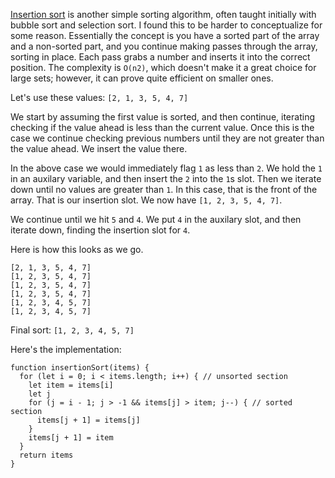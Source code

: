 [Insertion sort](https://en.wikipedia.org/wiki/Insertion_sort) is another simple sorting algorithm, often taught initially with bubble sort and selection sort. I found this to be harder to conceptualize for some reason. Essentially the concept is you have a sorted part of the array and a non-sorted part, and you continue making passes through the array, sorting in place. Each pass grabs a number and inserts it into the correct position. The complexity is `O(n2)`, which doesn't make it a great choice for large sets; however, it can prove quite efficient on smaller ones.

Let's use these values: `[2, 1, 3, 5, 4, 7]`

We start by assuming the first value is sorted, and then continue, iterating checking if the value ahead is less than the current value. Once this is the case we continue checking previous numbers until they are not greater than the value ahead. We insert the value there.

In the above case we would immediately flag `1` as less than `2`. We hold the `1` in an auxilary variable, and then insert the `2` into the `1`s slot. Then we iterate down until no values are greater than `1`. In this case, that is the front of the array. That is our insertion slot. We now have `[1, 2, 3, 5, 4, 7]`.

We continue until we hit `5` and `4`. We put `4` in the auxilary slot, and then iterate down, finding the insertion slot for `4`.

Here is how this looks as we go.

<?prettify?>
```
[2, 1, 3, 5, 4, 7]
[1, 2, 3, 5, 4, 7]
[1, 2, 3, 5, 4, 7]
[1, 2, 3, 5, 4, 7]
[1, 2, 3, 4, 5, 7]
[1, 2, 3, 4, 5, 7]
```

Final sort: `[1, 2, 3, 4, 5, 7]`

Here's the implementation:

<?prettify?>
```
function insertionSort(items) {
  for (let i = 0; i < items.length; i++) { // unsorted section
    let item = items[i]
    let j
    for (j = i - 1; j > -1 && items[j] > item; j--) { // sorted section
      items[j + 1] = items[j]
    }
    items[j + 1] = item
  }
  return items
}
```